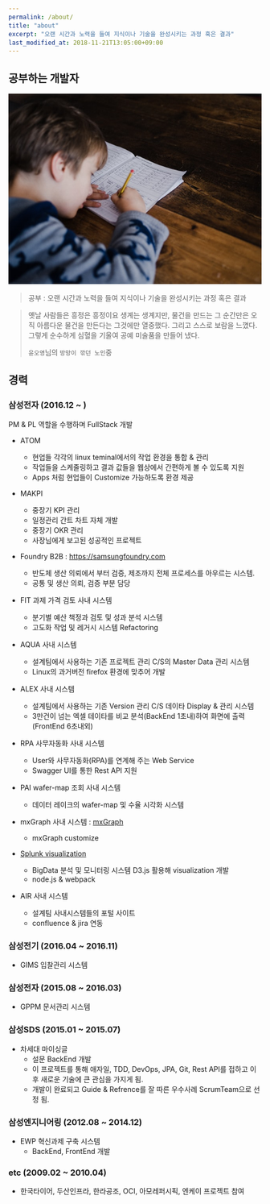 ```yaml
---
permalink: /about/
title: "about"
excerpt: "오랜 시간과 노력을 들여 지식이나 기술을 완성시키는 과정 혹은 결과"
last_modified_at: 2018-11-21T13:05:00+09:00
---
```


## 공부하는 개발자

<img src="/assets/images/posts/about/about-study.jpg">

> 공부 : 오랜 시간과 노력을 들여 지식이나 기술을 완성시키는 과정 혹은 결과

> 옛날 사람들은 흥정은 흥정이요 생계는 생계지만, 물건을 만드는 그 순간만은 오직 아름다운 물건을 만든다는 그것에만 열중했다. 그리고 스스로 보람을 느꼈다. 그렇게 순수하게 심혈을 기울여 공예 미술품을 만들어 냈다.
>
> `윤오영`님의 `방망이 깎던 노인`중

## 경력

### 삼성전자 (2016.12 ~ )

PM & PL 역할을 수행하며 FullStack 개발

- ATOM

  - 현업들 각각의 linux teminal에서의 작업 환경을 통합 & 관리
  - 작업들을 스케줄링하고 결과 값들을 웹상에서 간편하게 볼 수 있도록 지원
  - Apps 처럼 현업들이 Customize 가능하도록 환경 제공

- MAKPI

  - 중장기 KPI 관리
  - 일정관리 간트 차트 자체 개발
  - 중장기 OKR 관리
  - 사장님에게 보고된 성공적인 프로젝트

- Foundry B2B : <https://samsungfoundry.com>

  - 반도체 생산 의뢰에서 부터 검증, 제조까지 전체 프로세스를 아우르는 시스템.
  - 공통 및 생산 의뢰, 검증 부분 담당

- FIT 과제 가격 검토 사내 시스템

  - 분기별 예산 책정과 검토 및 성과 분석 시스템
  - 고도화 작업 및 레거시 시스템 Refactoring

- AQUA 사내 시스템

  - 설계팀에서 사용하는 기존 프로젝트 관리 C/S의 Master Data 관리 시스템
  - Linux의 과거버전 firefox 환경에 맞추어 개발

- ALEX 사내 시스템

  - 설계팀에서 사용하는 기존 Version 관리 C/S 데이타 Display & 관리 시스템
  - 3만건이 넘는 엑셀 테이타를 비교 분석(BackEnd 1초내)하여 화면에 출력(FrontEnd 6초내외)

- RPA 사무자동화 사내 시스템

  - User와 사무자동화(RPA)를 연계해 주는 Web Service
  - Swagger UI를 통한 Rest API 지원

- PAI wafer-map 조회 사내 시스템

  - 데이터 레이크의 wafer-map 및 수율 시각화 시스템

- mxGraph 사내 시스템 : [mxGraph](https://jgraph.github.io/mxgraph/javascript/examples/grapheditor/www/index.html)

  - mxGraph customize

- [Splunk visualization](https://www.splunk.com/en_us/products/splunk-enterprise/features/visualizations.html)

  - BigData 분석 및 모니터링 시스템 D3.js 활용해 visualization 개발
  - node.js & webpack

- AIR 사내 시스템
  - 설계팀 사내시스템들의 포털 사이트
  - confluence & jira 연동

### 삼성전기 (2016.04 ~ 2016.11)

- GIMS 입찰관리 시스템

### 삼성전자 (2015.08 ~ 2016.03)

- GPPM 문서관리 시스템

### 삼성SDS (2015.01 ~ 2015.07)

- 차세대 마이싱글
  - 설문 BackEnd 개발
  - 이 프로젝트를 통해 애자일, TDD, DevOps, JPA, Git, Rest API를 접하고 이후 새로운 기술에 큰 관심을 가지게 됨.
  - 개발이 완료되고 Guide & Refrence를 잘 따른 우수사례 ScrumTeam으로 선정 됨.

### 삼성엔지니어링 (2012.08 ~ 2014.12)

- EWP 혁신과제 구축 시스템
  - BackEnd, FrontEnd 개발

### etc (2009.02 ~ 2010.04)

- 한국타이어, 두산인프라, 한라공조, OCI, 아모레퍼시픽, 엔케이 프로젝트 참여
